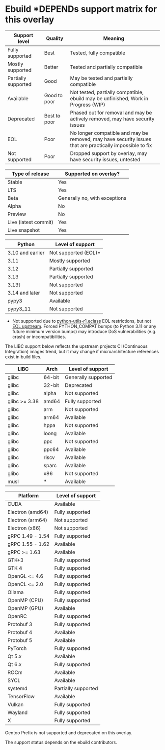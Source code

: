# Ebuild *DEPENDs support matrix for this overlay

| Support level        | Quality      | Meaning                                                                                                  |
| ---                  | ---          | ---                                                                                                      |
| Fully supported      | Best         | Tested, fully compatible                                                                                 |
| Mostly supported     | Better       | Tested and partially compatible                                                                          |
| Partially supported  | Good         | May be tested and partially compatible                                                                   |
| Available            | Good to poor | Not tested, partially compatible, ebuild may be unfinished, Work in Progress (WIP)                       |
| Deprecated           | Best to poor | Phased out for removal and may be actively removed, may have security issues                             |
| EOL                  | Poor         | No longer compatible and may be removed, may have security issues that are practically impossible to fix |
| Not supported        | Poor         | Dropped support by overlay, may have security issues, untested                                           |

| Type of release      | Supported on overlay?                 |
| ---                  | ---                                   |
| Stable               | Yes                                   |
| LTS                  | Yes                                   |
| Beta                 | Generally no, with exceptions         |
| Alpha                | No                                    |
| Preview              | No                                    |
| Live (latest commit) | Yes                                   |
| Live snapshot        | Yes                                   |

| Python               | Level of support                      |
| ---                  | ---                                   |
| 3.10 and earlier     | Not supported (EOL)*                  |
| 3.11                 | Mostly supported                      |
| 3.12                 | Partially supported                   |
| 3.13                 | Partially supported                   |
| 3.13t                | Not supported                         |
| 3.14 and later       | Not supported                         |
| pypy3                | Available                             |
| pypy3_11             | Not supported                         |

* Not supported due to [python-utils-r1.eclass](https://github.com/gentoo/gentoo/blob/master/eclass/python-utils-r1.eclass#L44)
  EOL restrictions, but not [EOL upstream](https://devguide.python.org/versions/).
  Forced PYTHON_COMPAT bumps (to Python 3.11 or any future minimum version
  bumps) may introduce DoS vulnerabilities (e.g. crash) or incompatibilities.

The LIBC support below reflects the upstream projects CI (Continuous
Integration) images trend, but it may change if microarchitecture references
exist in build files.

| LIBC                 | Arch    | Level of support            |
| ---                  | ----    | ---                         |
| glibc                | 64-bit  | Generally supported         |
| glibc                | 32-bit  | Deprecated                  |
| glibc                | alpha   | Not supported               |
| glibc >= 3.38        | amd64   | Fully supported             |
| glibc                | arm     | Not supported               |
| glibc                | arm64   | Available                   |
| glibc                | hppa    | Not supported               |
| glibc                | loong   | Available                   |
| glibc                | ppc     | Not supported               |
| glibc                | ppc64   | Available                   |
| glibc                | riscv   | Available                   |
| glibc                | sparc   | Available                   |
| glibc                | x86     | Not supported               |
| musl                 | *       | Available                   |

| Platform             | Level of support                      |
| ---                  | ---                                   |
| CUDA                 | Available                             |
| Electron (amd64)     | Fully supported                       |
| Electron (arm64)     | Not supported                         |
| Electron (x86)       | Not supported                         |
| gRPC 1.49 - 1.54     | Fully supported                       |
| gRPC 1.55 - 1.62     | Available                             |
| gRPC >= 1.63         | Available                             |
| GTK+3                | Fully supported                       |
| GTK 4                | Fully supported                       |
| OpenGL <= 4.6        | Fully supported                       |
| OpenCL <= 2.0        | Fully supported                       |
| Ollama               | Fully supported                       |
| OpenMP (CPU)         | Fully supported                       |
| OpenMP (GPU)         | Available                             |
| OpenRC               | Fully supported                       |
| Protobuf 3           | Fully supported                       |
| Protobuf 4           | Available                             |
| Protobuf 5           | Available                             |
| PyTorch              | Fully supported                       |
| Qt 5.x               | Available                             |
| Qt 6.x               | Fully supported                       |
| ROCm                 | Available                             |
| SYCL                 | Available                             |
| systemd              | Partially supported                   |
| TensorFlow           | Available                             |
| Vulkan               | Fully supported                       |
| Wayland              | Fully supported                       |
| X                    | Fully supported                       |

Gentoo Prefix is not supported and deprecated on this overlay.

The support status depends on the ebuild contributors.
